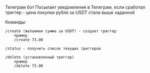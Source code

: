 Телеграм бот
 Посылает уведомления в Телеграм, если сработал триггер - цена покупки рубля за USDT стала выше заданной

 Команды:

    /create (желаемая сумма за USDT) - создает триггер
        пример
        /create 73.00
        
    /status - получить список текущих триггеров

    /delete (установленный триггер)
        пример
        /delete 73.00

